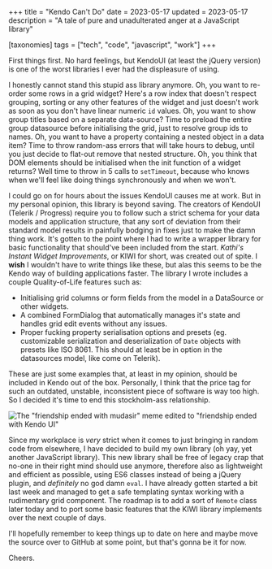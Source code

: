 +++
title = "Kendo Can't Do"
date = 2023-05-17
updated = 2023-05-17
description = "A tale of pure and unadulterated anger at a JavaScript library"

[taxonomies]
tags = ["tech", "code", "javascript", "work"]
+++

First things first. No hard feelings, but KendoUI (at least the jQuery version) is one of the worst libraries I ever had the displeasure of using.

I honestly cannot stand this stupid ass library anymore.
Oh, you want to re-order some rows in a grid widget?
Here's a row index that doesn't respect grouping, sorting or any other features of the widget and just doesn't work as soon as you don't have linear numeric `id` values.
Oh, you want to show group titles based on a separate data-source?
Time to preload the entire group datasource before initialising the grid, just to resolve group ids to names.
Oh, you want to have a property containing a nested object in a data item?
Time to throw random-ass errors that will take hours to debug, until you just decide to flat-out remove that nested structure.
Oh, you think that DOM elements should be initialised when the init function of a widget returns?
Well time to throw in 5 calls to `setTimeout`, because who knows when we'll feel like doing things synchronously and when we won't.

I could go on for hours about the issues KendoUI causes me at work.
But in my personal opinion, this library is beyond saving.
The creators of KendoUI (Telerik / Progress) require you to follow such a strict schema for your data models and application structure, that any sort of deviation from their standard model results in painfully bodging in fixes just to make the damn thing work.
It's gotten to the point where I had to write a wrapper library for basic functionality that should've been included from the start.
*Kathi's Instant Widget Improvements*, or KIWI for short, was created out of spite.
I **wish** I wouldn't have to write things like these, but alas this seems to be the Kendo way of building applications faster.
The library I wrote includes a couple Quality-of-Life features such as:

* Initialising grid columns or form fields from the model in a DataSource or other widgets.
* A combined FormDialog that automatically manages it's state and handles grid edit events without any issues.
* Proper fucking property serialisation options and presets (eg. customizable serialization and deserialization of `Date` objects with presets like ISO 8061. This should at least be in option in the datasources model, like come on Telerik).

These are just some examples that, at least in my opinion, should be included in Kendo out of the box.
Personally, I think that the price tag for such an outdated, unstable, inconsistent piece of software is way too high. So I decided it's time to end this stockholm-ass relationship.

![The "friendship ended with mudasir" meme edited to "friendship ended with Kendo UI"](/img/blog/friendship-ended-with-kendoui.webp)

Since my workplace is *very* strict when it comes to just bringing in random code from elsewhere, I have decided to build my own library (oh yay, yet another JavaScript library).
This new library shall be free of legacy crap that no-one in their right mind should use anymore, therefore also as lightweight and efficient as possible, using ES6 classes instead of being a jQuery plugin, and *definitely* no god damn `eval`.
I have already gotten started a bit last week and managed to get a safe templating syntax working with a rudimentary grid component.
The roadmap is to add a sort of `Remote` class later today and to port some basic features that the KIWI library implements over the next couple of days.

I'll hopefully remember to keep things up to date on here and maybe move the source over to GitHub at some point, but that's gonna be it for now.

Cheers.
